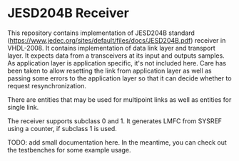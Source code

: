 # JESD204B Receiver
This repository contains implementation of JESD204B standard (https://www.jedec.org/sites/default/files/docs/JESD204B.pdf) receiver in VHDL-2008.
It contains implementation of data link layer and transport layer.
It expects data from a transceivers at its input and outputs samples.
As application layer is application specific, it's not included here.
Care has been taken to allow resetting the link from application layer
as well as passing some errors to the application layer so that it can decide
whether to request resynchronization.

There are entities that may be used for multipoint links as well as entities for single link.

The receiver supports subclass 0 and 1. It generates LMFC from SYSREF using a counter,
if subclass 1 is used.

TODO: add small documentation here. In the meantime, you can check out the testbenches
for some example usage.
